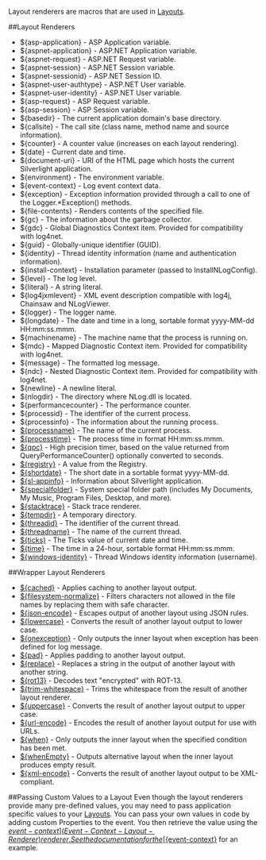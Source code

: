 Layout renderers are macros that are used in [Layouts](Layouts).

##Layout Renderers
* ${asp-application} - ASP Application variable.
* ${aspnet-application} - ASP.NET Application variable.
* ${aspnet-request} - ASP.NET Request variable.
* ${aspnet-session} - ASP.NET Session variable.
* ${aspnet-sessionid} - ASP.NET Session ID.
* ${aspnet-user-authtype} - ASP.NET User variable.
* ${aspnet-user-identity} - ASP.NET User variable.
* ${asp-request} - ASP Request variable.
* ${asp-session} - ASP Session variable.
* ${basedir} - The current application domain's base directory.
* ${callsite} - The call site (class name, method name and source information).
* ${counter} - A counter value (increases on each layout rendering).
* ${date} - Current date and time.
* ${document-uri} - URI of the HTML page which hosts the current Silverlight application.
* ${environment} - The environment variable.
* ${event-context} - Log event context data.
* ${exception} - Exception information provided through a call to one of the Logger.*Exception() methods.
* ${file-contents} - Renders contents of the specified file.
* ${gc} - The information about the garbage collector.
* ${gdc} - Global Diagnostics Context item. Provided for compatibility with log4net.
* ${guid} - Globally-unique identifier (GUID).
* ${identity} - Thread identity information (name and authentication information).
* ${install-context} - Installation parameter (passed to InstallNLogConfig).
* ${level} - The log level.
* ${literal} - A string literal.
* ${log4jxmlevent} - XML event description compatible with log4j, Chainsaw and NLogViewer.
* ${logger} - The logger name.
* ${longdate} - The date and time in a long, sortable format yyyy-MM-dd HH:mm:ss.mmm.
* ${machinename} - The machine name that the process is running on.
* ${mdc} - Mapped Diagnostic Context item. Provided for compatibility with log4net.
* ${message} - The formatted log message.
* ${ndc} - Nested Diagnostic Context item. Provided for compatibility with log4net.
* ${newline} - A newline literal.
* ${nlogdir} - The directory where NLog.dll is located.
* ${performancecounter} - The performance counter.
* ${processid} - The identifier of the current process.
* ${processinfo} - The information about the running process.
* [${processname}](ProcessName-Layout-Renderer) - The name of the current process.
* [${processtime}](ProcessTime-Layout-Renderer) - The process time in format HH:mm:ss.mmm.
* [${qpc}](QPC-Layout-Renderer) - High precision timer, based on the value returned from QueryPerformanceCounter() optionally converted to seconds.
* [${registry}](Registry-Layout-Renderer) - A value from the Registry.
* [${shortdate}](ShortDate-Layout-Renderer) - The short date in a sortable format yyyy-MM-dd.
* [${sl-appinfo}](Sl-AppInfor-Layout-Renderer) - Information about Silverlight application.
* [${specialfolder}](Special-Folder-Layout-Renderer) - System special folder path (includes My Documents, My Music, Program Files, Desktop, and more).
* [${stacktrace}](Stack-Trace-Layout-Renderer) - Stack trace renderer.
* [${tempdir}](TempDir-Layout-Renderer) - A temporary directory.
* [${threadid}](ThreadId-Layout-Renderer) - The identifier of the current thread.
* [${threadname}](ThreadName-Layout-Renderer) - The name of the current thread.
* [${ticks}](Ticks-Layout-Renderer) - The Ticks value of current date and time.
* [${time}](Time-Layout-Renderer) - The time in a 24-hour, sortable format HH:mm:ss.mmm.
* [${windows-identity}](Windows-Identity-Layout-Renderer) - Thread Windows identity information (username).

##Wrapper Layout Renderers
* [${cached}](Cached-Layout-Renderer) - Applies caching to another layout output.
* [${filesystem-normalize}](Filesystem-Normalize-Layout-Renderer) - Filters characters not allowed in the file names by replacing them with safe character.
* [${json-encode}](Json-Encode-Layout-Renderer) - Escapes output of another layout using JSON rules.
* [${lowercase}](Lowercase-Layout-Renderer) - Converts the result of another layout output to lower case.
* [${onexception}](OnException-Layout-Renderer) - Only outputs the inner layout when exception has been defined for log message.
* [${pad}](Pad-Layout-Renderer) - Applies padding to another layout output.
* [${replace}](Replace-Layout-Renderer) - Replaces a string in the output of another layout with another string.
* [${rot13}](Rot13-Layout-Renderer) - Decodes text "encrypted" with ROT-13.
* [${trim-whitespace}](Trim-Whitespace-Layout-Renderer) - Trims the whitespace from the result of another layout renderer.
* [${uppercase}](Uppercase-Layout-Renderer) - Converts the result of another layout output to upper case.
* [${url-encode}](Url-Encode-Layout-Renderer) - Encodes the result of another layout output for use with URLs.
* [${when}](When-Layout-Renderer) - Only outputs the inner layout when the specified condition has been met.
* [${whenEmpty}](WhenEmpty-Layout-Renderer) - Outputs alternative layout when the inner layout produces empty result.
* [${xml-encode}](Xml-Encode-Layout-Renderer) - Converts the result of another layout output to be XML-compliant.

##Passing Custom Values to a Layout
Even though the layout renderers provide many pre-defined values, you may need to pass application specific values to your [Layouts](Layouts). You can pass your own values in code by adding custom Properties to the event. You then retrieve the value using the [${event-context}](Event-Context-Layout-Renderer) renderer. See the documentation for the [${event-context}](Event-Context-Layout-Renderer) for an example.